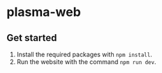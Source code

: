 # plasma-web

## Get started

1. Install the required packages with `npm install`.
2. Run the website with the command `npm run dev`.
